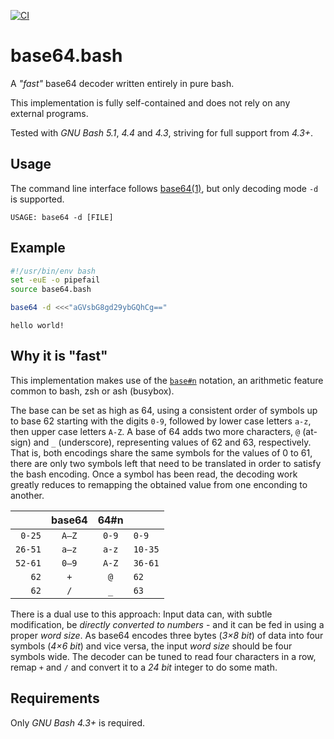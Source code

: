 [![CI](https://github.com/goregath/base64.bash/actions/workflows/tests.yml/badge.svg)](https://github.com/goregath/base64.bash/actions/workflows/tests.yml)


# base64.bash

A *"fast"* base64 decoder written entirely in pure bash.

This implementation is fully self-contained and does not rely on any external programs.

Tested with _GNU Bash 5.1_, _4.4_ and _4.3_, striving for full support from _4.3+_.

## Usage

The command line interface follows [base64(1)](http://www.kernel.org/doc/man-pages/online/pages/man1/base64.1.html "Manpage of base64(1)"), but only decoding mode `-d` is supported.

```plain
USAGE: base64 -d [FILE]
```

## Example

```bash
#!/usr/bin/env bash
set -euE -o pipefail
source base64.bash

base64 -d <<<"aGVsbG8gd29ybGQhCg=="
```
```plain
hello world!
```

## Why it is "fast"

This implementation makes use of the [`base#n`](http://www.kernel.org/doc/man-pages/online/pages/man1/bash.1.html#ARITHMETIC_EVALUATION "bash(1) Arithmetic Evaluation") notation, an arithmetic feature common to bash, zsh or ash (busybox).

The base can be set as high as 64, using a consistent order of symbols up to base 62 starting with the digits `0-9`, followed by lower case letters `a-z`, then upper case letters `A-Z`. A base of 64 adds two more characters, `@` (at-sign) and `_` (underscore), representing values of 62 and 63, respectively. That is, both encodings share the same symbols for the values of 0 to 61, there are only two symbols left that need to be translated in order to satisfy the bash encoding. Once a symbol has been read, the decoding work greatly reduces to remapping the obtained value from one enconding to another.

|         | base64 | 64#n  |         |
|--------:|:------:|:-----:|:--------|
| `0-25`  | `A–Z`  | `0-9` | `0-9`   |
| `26-51` | `a–z`  | `a-z` | `10-35` |
| `52-61` | `0–9`  | `A-Z` | `36-61` |
| `62`    | `+`    | `@`   | `62`    |
| `62`    | `/`    | `_`   | `63`    |

There is a dual use to this approach: Input data can, with subtle modification, be *directly converted to numbers* - and it can be fed in using a proper *word size*. As base64 encodes three bytes (*3×8 bit*) of data into four symbols (*4×6 bit*) and vice versa, the input *word size* should be four symbols wide. The decoder can be tuned to read four characters in a row, remap `+` and `/` and convert it to a *24 bit* integer to do some math.

## Requirements

Only _GNU Bash 4.3+_ is required.